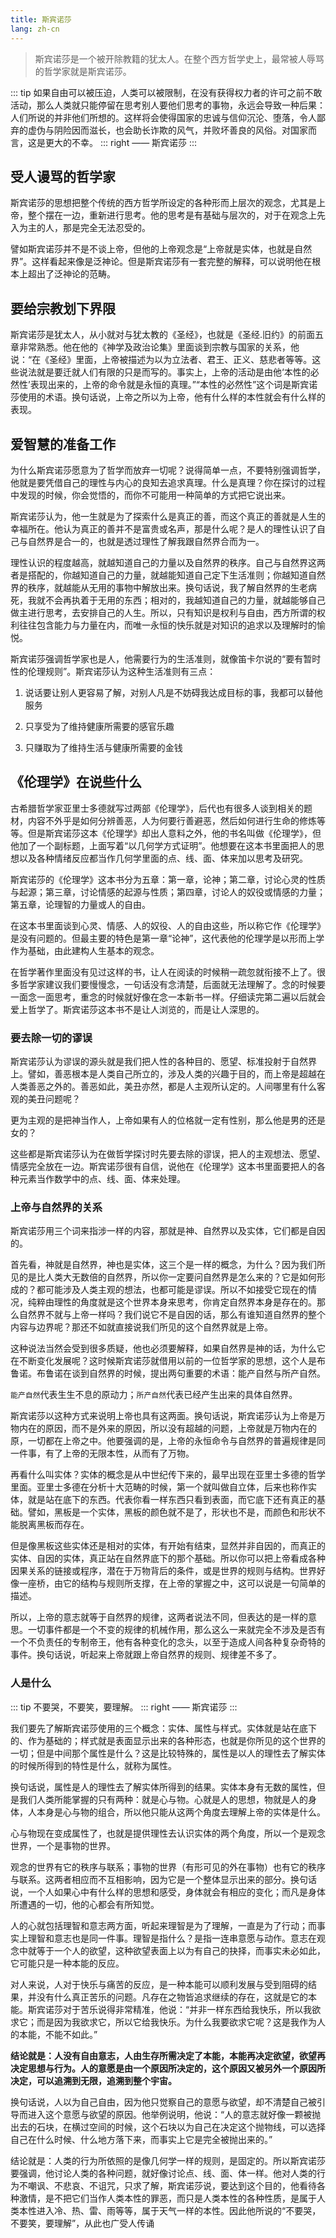 ```yaml
---
title: 斯宾诺莎
lang: zh-cn
---
```


> 斯宾诺莎是一个被开除教籍的犹太人。在整个西方哲学史上，最常被人辱骂的哲学家就是斯宾诺莎。

::: tip
如果自由可以被压迫，人类可以被限制，在没有获得权力者的许可之前不敢活动，那么人类就只能停留在思考别人要他们思考的事物，永远会导致一种后果：人们所说的并非他们所想的。这样将会使得国家的忠诚与信仰沉沦、堕落，令人鄙弃的虚伪与阴险因而滋长，也会助长诈欺的风气，并败坏善良的风俗。对国家而言，这是更大的不幸。
::: right
—— 斯宾诺莎
:::

## 受人谩骂的哲学家

斯宾诺莎的思想把整个传统的西方哲学所设定的各种形而上层次的观念，尤其是上帝，整个摆在一边，重新进行思考。他的思考是有基础与层次的，对于在观念上先入为主的人，那是完全无法忍受的。

譬如斯宾诺莎并不是不谈上帝，但他的上帝观念是“上帝就是实体，也就是自然界”。这样看起来像是泛神论。但是斯宾诺莎有一套完整的解释，可以说明他在根本上超出了泛神论的范畴。

## 要给宗教划下界限

斯宾诺莎是犹太人，从小就对与犹太教的《圣经》，也就是《圣经.旧约》的前面五章非常熟悉。他在他的《神学及政治论集》里面谈到宗教与国家的关系，他说：“在《圣经》里面，上帝被描述为以为立法者、君王、正义、慈悲者等等。这些说法就是要迁就人们有限的只是而写的。事实上，上帝的活动是由他‘本性的必然性’表现出来的，上帝的命令就是永恒的真理。”“本性的必然性”这个词是斯宾诺莎使用的术语。换句话说，上帝之所以为上帝，他有什么样的本性就会有什么样的表现。

## 爱智慧的准备工作

为什么斯宾诺莎愿意为了哲学而放弃一切呢？说得简单一点，不要特别强调哲学，他就是要凭借自己的理性与内心的良知去追求真理。什么是真理？你在探讨的过程中发现的时候，你会觉悟的，而你不可能用一种简单的方式把它说出来。

斯宾诺莎认为，他一生就是为了探索什么是真正的善，而这个真正的善就是人生的幸福所在。他认为真正的善并不是富贵或名声，那是什么呢？是人的理性认识了自己与自然界是合一的，也就是透过理性了解我跟自然界合而为一。

理性认识的程度越高，就越知道自己的力量以及自然界的秩序。自己与自然界这两者是搭配的，你越知道自己的力量，就越能知道自己定下生活准则；你越知道自然界的秩序，就越能从无用的事物中解放出来。换句话说，我了解自然界的生老病死，我就不会再执着于无用的东西；相对的，我越知道自己的力量，就越能够自己做主进行思考，去安排自己的人生。所以，只有知识是权利与自由，西方所谓的权利往往包含能力与力量在内，而唯一永恒的快乐就是对知识的追求以及理解时的愉悦。

斯宾诺莎强调哲学家也是人，他需要行为的生活准则，就像笛卡尔说的“要有暂时性的伦理规则”。斯宾诺莎认为这种生活准则有三点：

1. 说话要让别人更容易了解，对别人凡是不妨碍我达成目标的事，我都可以替他服务

2. 只享受为了维持健康所需要的感官乐趣

3. 只赚取为了维持生活与健康所需要的金钱


## 《伦理学》在说些什么

古希腊哲学家亚里士多德就写过两部《伦理学》，后代也有很多人谈到相关的题材，内容不外乎是如何分辨善恶，人为何要行善避恶，然后如何进行生命的修炼等等。但是斯宾诺莎这本《伦理学》却出人意料之外，他的书名叫做《伦理学》，但他加了一个副标题，上面写着“以几何学方式证明”。他想要在这本书里面把人的思想以及各种情绪反应都当作几何学里面的点、线、面、体来加以思考及研究。

斯宾诺莎的《伦理学》这本书分为五章：第一章，论神；第二章，讨论心灵的性质与起源；第三章，讨论情感的起源与性质；第四章，讨论人的奴役或情感的力量；第五章，论理智的力量或人的自由。

在这本书里面谈到心灵、情感、人的奴役、人的自由这些，所以称它作《伦理学》是没有问题的。但最主要的特色是第一章“论神”，这代表他的伦理学是以形而上学作为基础，由此建构人生基本的观念。

在哲学著作里面没有见过这样的书，让人在阅读的时候稍一疏忽就衔接不上了。很多哲学家建议我们要慢慢念，一句话没有念清楚，后面就无法理解了。念的时候要一面念一面思考，重念的时候就好像在念一本新书一样。仔细读完第二遍以后就会爱上哲学了。斯宾诺莎这本书不是让人浏览的，而是让人深思的。

### 要去除一切的谬误

斯宾诺莎认为谬误的源头就是我们把人性的各种目的、愿望、标准投射于自然界上。譬如，善恶根本是人类自己所立的，涉及人类的兴趣于目的，而上帝是超越在人类善恶之外的。善恶如此，美丑亦然，都是人主观所认定的。人间哪里有什么客观的美丑问题呢？

更为主观的是把神当作人，上帝如果有人的位格就一定有性别，那么他是男的还是女的？

这些都是斯宾诺莎认为在做哲学探讨时先要去除的谬误，把人的主观想法、愿望、情感完全放在一边。斯宾诺莎很有自信，说他在《伦理学》这本书里面要把人的各种元素当作数学中的点、线、面、体来处理。

### 上帝与自然界的关系

斯宾诺莎用三个词来指涉一样的内容，那就是神、自然界以及实体，它们都是自因的。

首先看，神就是自然界，神也是实体，这三个是一样的概念，为什么？因为我们所见的是比人类大无数倍的自然界，所以你一定要问自然界是怎么来的？它是如何形成的？都可能涉及人类主观的想法，也都可能是谬误。所以不如接受它现在的情况，纯粹由理性的角度就是这个世界本身来思考，你肯定自然界本身是存在的。那么自然界不就与上帝一样吗？我们说它不是自因的话，那么有谁知道自然界的整个内容与边界呢？那还不如就直接说我们所见的这个自然界就是上帝。

这种说法当然会受到很多质疑，他也必须要解释，如果自然界是神的话，为什么它在不断变化发展呢？这时候斯宾诺莎就借用以前的一位哲学家的思想，这个人是布鲁诺。布鲁诺在谈到自然界的时候，提出两句重要的术语：能产自然与所产自然。

`能产自然`代表生生不息的原动力；`所产自然`代表已经产生出来的具体自然界。

斯宾诺莎以这种方式来说明上帝也具有这两面。换句话说，斯宾诺莎认为上帝是万物内在的原因，而不是外来的原因，所以没有超越的问题，上帝就是万物内在的原，一切都在上帝之中。他要强调的是，上帝的永恒命令与自然界的普遍规律是同一件事，有了上帝的无限本性，从而有了万物。

再看什么叫实体？实体的概念是从中世纪传下来的，最早出现在亚里士多德的哲学里面。亚里士多德在分析十大范畴的时候，第一个就叫做自立体，后来也称作实体，就是站在底下的东西。代表你看一样东西只看到表面，而它底下还有真正的基础。譬如，黑板是一个实体，黑板的颜色就不是了，形状也不是，而颜色和形状不能脱离黑板而存在。

但是像黑板这些实体还是相对的实体，有开始有结束，显然并非自因的，而真正的实体、自因的实体，真正站在自然界底下的那个基础。所以你可以把上帝看成各种因果关系的链接或程序，潜在于万物背后的条件，或是世界的规则与结构。世界好像一座桥，由它的结构与规则所支撑，在上帝的掌握之中，这可以说是一句简单的描述。

所以，上帝的意志就等于自然界的规律，这两者说法不同，但表达的是一样的意思。一切事件都是一个不变的规律的机械作用，那么这么一来就完全不涉及是否有一个不负责任的专制帝王，他有各种变化的念头，以至于造成人间各种复杂奇特的事件。换句话说，听起来上帝就跟上帝自然界的规则、规律差不多了。

### 人是什么

::: tip
不要哭，不要笑，要理解。
::: right
—— 斯宾诺莎
:::

我们要先了解斯宾诺莎使用的三个概念：实体、属性与样式。实体就是站在底下的、作为基础的；样式就是表面显示出来的各种形态，也就是你所见的这个世界的一切；但是中间那个属性是什么？这是比较特殊的，属性是以人的理性去了解实体的时候所得到的特性是什么，就称为属性。

换句话说，属性是人的理性去了解实体所得到的结果。实体本身有无数的属性，但是我们人类所能掌握的只有两种：就是心与物。心就是人的思想，物就是人的身体，人本身是心与物的组合，所以他只能从这两个角度去理解上帝的实体是什么。

心与物现在变成属性了，也就是提供理性去认识实体的两个角度，所以一个是观念世界，一个是事物的世界。

观念的世界有它的秩序与联系；事物的世界（有形可见的外在事物）也有它的秩序与联系。这两者相应而不互相影响，因为它是一个整体显示出来的部分。换句话说，一个人如果心中有什么样的思想和感受，身体就会有相应的变化；而凡是身体所遭遇的一切，他的心都会有所知觉。

人的心就包括理智和意志两方面，听起来理智是为了理解，一直是为了行动；而事实上理智和意志也是同一件事。理智是指什么？是指一连串意愿与动作。意志在观念中就等于一个人的欲望，这种欲望表面上以为有自己的抉择，而事实未必如此，它可能只是一种本能的反应。

对人来说，人对于快乐与痛苦的反应，是一种本能可以顺利发展与受到阻碍的结果，并没有什么真正苦乐的问题。凡存在之物皆追求继续的存在，这就是它的本能。斯宾诺莎对于苦乐说得非常精准，他说：“并非一样东西给我快乐，所以我欲求它；而是因为我欲求它，所以它给我快乐。为什么我要欲求它呢？这是我作为人的本能，不能不如此。”

**结论就是：人没有自由意志，人由生存所需决定了本能，本能再决定欲望，欲望再决定思想与行为。人的意愿是由一个原因所决定的，这个原因又被另外一个原因所决定，可以追溯到无限，追溯到整个宇宙。**

换句话说，人以为自己自由，因为他只觉察自己的意愿与欲望，却不清楚自己被引导而进入这个意愿与欲望的原因。他举例说明，他说：“人的意志就好像一颗被抛出去的石块，在横过空间的时候，这个石块以为自己在决定这个抛物线，可以选择自己在什么时候、什么地方落下来，而事实上它是完全被抛出来的。”

结论就是：人类的行为所依照的是像几何学一样的规则，是固定的。所以斯宾诺莎要强调，他讨论人类的各种问题，就好像讨论点、线、面、体一样。他对人类的行为不嘲讽、不悲哀、不诅咒，只求了解，斯宾诺莎说，要达到这个目的，他看待各种激情，是不把它们当作人类本性的罪恶，而只是人类本性的各种性质，是属于人类本性进入冷、热、雷、雨等等，属于天气一样的本性。因此他所说的“不要哭，不要笑，要理解”，从此也广受人传诵
